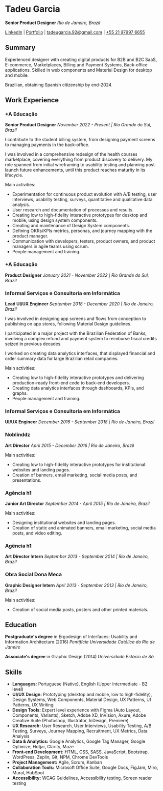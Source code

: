 
# Tadeu Garcia
**Senior Product Designer**
*Rio de Janeiro, Brazil*

[LinkedIn](https://linkedin.com/in/garciatadeu) | [Portfolio](https://tadeugarcia.com) | [tadeugarcia.92@gmail.com](mailto:tadeugarcia.92@gmail.com) | [+55 21 97997 6655](tel:+5521979976655)

## Summary
Experienced designer with creating digital products for B2B and B2C SaaS, E-commerce, Marketplaces, Billing and Payment Systems, Back-office applications. Skilled in web components and Material Design for desktop and mobile.

Brazilian, obtaining Spanish citizenship by end-2024.

## Work Experience

### +A Educação
**Senior Product Designer**
*November 2022 - Present | Rio Grande do Sul, Brazil*

I contribute to the student billing system, from designing payment screens to managing payments in the back-office.

I was involved in a comprehensive redesign of the health courses marketplace, covering everything from product discovery to delivery. My role spanned from initial wireframing to usability testing and planning post-launch future enhancements, until this product reaches maturity in its lifecycle.

Main activities:
- Experimentation for continuous product evolution with A/B testing, user interviews, usability testing, surveys, quantitative and qualitative data analysis.
- User research and documentation of processes and results.
- Creating low to high-fidelity interactive prototypes for desktop and mobile, using design system components.
- Creating and maintenance of Design System components.
- Defining OKRs/KPIs metrics, personas, and journey mapping with the product manager.
- Communication with developers, testers, product owners, and product managers in agile teams using scrum.
- People management and training.

### +A Educação
**Product Designer**
*January 2021 - November 2022 | Rio Grande do Sul, Brazil*

### Informal Serviços e Consultoria em Informática
**Lead UI/UX Engineer**
*September 2018 - December 2020 | Rio de Janeiro, Brazil*

I was involved in designing app screens and flows from conception to publishing on app stores, following Material Design guidelines.

I participated in a major project with the Brazilian Federation of Banks, involving a complex refund and payment system to reimburse fiscal credits seized in previous decades.

I worked on creating data analytics interfaces, that displayed financial and order summary data for large Brazilian retail companies.

Main activities:
- Creating low to high-fidelity interactive prototypes and delivering production-ready front-end code to back-end developers.
- Creating data analytics interfaces through dashboards, KPIs, and graphs.
- People management and training.

### Informal Serviços e Consultoria em Informática
**UI/UX Engineer**
*December 2016 - September 2018 | Rio de Janeiro, Brazil*

### Noblinddz
**Art Director**
*April 2015 - December 2016 | Rio de Janeiro, Brazil*

Main activities:
- Creating low to high-fidelity interactive prototypes for institutional websites and landing pages.
- Creation of banners, email marketing, social media posts, and presentations.


### Agência h1
**Junior Art Director**
*September 2014 - April 2015 | Rio de Janeiro, Brazil*

Main activities:
- Designing institutional websites and landing pages.
- Creation of static and animated banners, email marketing, social media posts, and video editing.

### Agência h1
**Art Director Intern**
*September 2013 - September 2014 | Rio de Janeiro, Brazil*

### Obra Social Dona Meca
**Graphic Designer Intern**
*April 2013 - September 2013 | Rio de Janeiro, Brazil*

Main activities:
- Creation of social media posts, posters and other printed materials.

## Education
**Postgraduate's degree** in Ergodesign of Interfaces: Usability and Information Architecture (2016)
*Pontifícia Universidade Católica do Rio de Janeiro*

**Associate's degree** in Graphic Design (2014)
*Universidade Estácio de Sá*

## Skills
- **Languages:** Portuguese (Native), English (Upper Intermediate - B2 level)
- **UI/UX Design:** Prototyping (desktop and mobile, low to high-fidelity), Design Systems, Web Components, Material Design, UX Patterns, UI Patterns, UX Writing
- **Design Tools:** Expert level experience with Figma (Auto Layout, Components, Variants), Sketch, Adobe XD, InVision, Axure, Adobe Creative Suite (Photoshop, Illustrator, InDesign, Premiere)
- **UX Research:** User Research, User Interviews, Usability Testing, A/B Testing, Surveys, Journey Mapping, Recruitment, UX Metrics, Data Analysis
- **Data & Analytics:** Google Analytics, Google Tag Manager, Google Optimize, Hotjar, Clarity, Maze
- **Front-end Development:** HTML, CSS, SASS, JavaScript, Bootstrap, WordPress, Zeplin, Git, NPM, Chrome DevTools
- **Project Management:** Agile, Scrum, Kanban
- **Collaboration Tools:** Microsoft Office Suite, Google Docs, FigJam, Miro, Mural, HubSpot
- **Accessibility:** WCAG Guidelines, Accessibility testing, Screen reader testing
